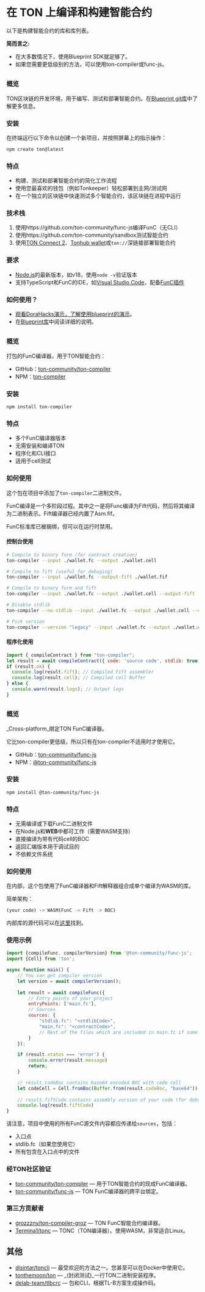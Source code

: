# 在 TON 上编译和构建智能合约

以下是构建智能合约的库和库列表。

**简而言之:**

- 在大多数情况下，使用Blueprint SDK就足够了。
- 如果您需要更低级别的方法，可以使用ton-compiler或func-js。

##

### 概览

TON区块链的开发环境，用于编写、测试和部署智能合约。在[Blueprint git库](https://github.com/ton-community/blueprint)中了解更多信息。

### 安装

在终端运行以下命令以创建一个新项目，并按照屏幕上的指示操作：

```bash
npm create ton@latest
```



### 特点

- 构建、测试和部署智能合约的简化工作流程
- 使用您最喜欢的钱包（例如Tonkeeper）轻松部署到主网/测试网
- 在一个独立的区块链中快速测试多个智能合约，该区块链在进程中运行

### 技术栈

1. 使用https://github.com/ton-community/func-js编译FunC（无CLI）
2. 使用https://github.com/ton-community/sandbox测试智能合约
3. 使用[TON Connect 2](https://github.com/ton-connect)、[Tonhub wallet](https://tonhub.com/)或`ton://`深链接部署智能合约

### 要求

- [Node.js](https://nodejs.org)的最新版本，如v18，使用`node -v`验证版本
- 支持TypeScript和FunC的IDE，如[Visual Studio Code](https://code.visualstudio.com/)，配备[FunC插件](https://marketplace.visualstudio.com/items?itemName=tonwhales.func-vscode)

### 如何使用？

- [观看DoraHacks演示，了解使用blueprint的演示](https://www.youtube.com/watch?v=5ROXVM-Fojo)。
- 在[Blueprint库](https://github.com/ton-community/blueprint#create-a-new-project)中阅读详细的说明。

##

### 概览

打包的FunC编译器，用于TON智能合约：

- GitHub：[ton-community/ton-compiler](https://github.com/ton-community/ton-compiler)
- NPM：[ton-compiler](https://www.npmjs.com/package/ton-compiler)

### 安装

```bash npm2yarn
npm install ton-compiler
```

### 特点

- 多个FunC编译器版本
- 无需安装和编译TON
- 程序化和CLI接口
- 适用于cell测试

### 如何使用

这个包在项目中添加了`ton-compiler`二进制文件。

FunC编译是一个多阶段过程。其中之一是将Func编译为Fift代码，然后将其编译为二进制表示。Fift编译器已经内置了Asm.fif。

FunC标准库已被捆绑，但可以在运行时禁用。

#### 控制台使用

```bash
# Compile to binary form (for contract creation)
ton-compiler --input ./wallet.fc --output ./wallet.cell

# Compile to fift (useful for debuging)
ton-compiler --input ./wallet.fc --output-fift ./wallet.fif

# Compile to binary form and fift
ton-compiler --input ./wallet.fc --output ./wallet.cell --output-fift ./wallet.fif

# Disable stdlib
ton-compiler --no-stdlib --input ./wallet.fc --output ./wallet.cell --output-fift ./wallet.fif

# Pick version
ton-compiler --version "legacy" --input ./wallet.fc --output ./wallet.cell --output-fift ./wallet.fif
```

#### 程序化使用

```javascript
import { compileContract } from "ton-compiler";
let result = await compileContract({ code: 'source code', stdlib: true, version: 'latest' });
if (result.ok) {
  console.log(result.fift); // Compiled Fift assembler
  console.log(result.cell); // Compiled cell Buffer
} else {
  console.warn(result.logs); // Output logs
}
```

##

### 概览

_Cross-platform_绑定TON FunC编译器。

它比ton-compiler更低级，所以只有在ton-compiler不适用时才使用它。

- GitHub：[ton-community/func-js](https://github.com/ton-community/func-js)
- NPM：[@ton-community/func-js](https://www.npmjs.com/package/@ton-community/func-js)

### 安装

```bash npm2yarn
npm install @ton-community/func-js
```

### 特点

- 无需编译或下载FunC二进制文件
- 在Node.js和**WEB**中都可工作（需要WASM支持）
- 直接编译为带有代码cell的BOC
- 返回汇编版本用于调试目的
- 不依赖文件系统

### 如何使用

在内部，这个包使用了FunC编译器和Fift解释器组合成单个编译为WASM的库。

简单架构：

```bash
(your code) -> WASM(FunC -> Fift -> BOC)
```

内部库的源代码可以在[这里](https://github.com/ton-blockchain/ton/tree/testnet/crypto/funcfiftlib)找到。

### 使用示例

```javascript
import {compileFunc, compilerVersion} from '@ton-community/func-js';
import {Cell} from 'ton';

async function main() {
    // You can get compiler version 
    let version = await compilerVersion();
    
    let result = await compileFunc({
        // Entry points of your project
        entryPoints: ['main.fc'],
        // Sources
        sources: {
            "stdlib.fc": "<stdlibCode>",
            "main.fc": "<contractCode>",
            // Rest of the files which are included in main.fc if some
        }
    });

    if (result.status === 'error') {
        console.error(result.message)
        return;
    }

    // result.codeBoc contains base64 encoded BOC with code cell 
    let codeCell = Cell.fromBoc(Buffer.from(result.codeBoc, "base64"))[0];
    
    // result.fiftCode contains assembly version of your code (for debug purposes)
    console.log(result.fiftCode)
}
```

请注意，项目中使用的所有FunC源文件内容都应传递给`sources`，包括：

- 入口点
- stdlib.fc（如果您使用它）
- 所有包含在入口点中的文件

### 经TON社区验证

- [ton-community/ton-compiler](/develop/smart-contracts/sdk/javascript#ton-compiler) — 用于TON智能合约的现成FunC编译器。
- [ton-community/func-js](/develop/smart-contracts/sdk/javascript#func-js) — TON FunC编译器的跨平台绑定。

### 第三方贡献者

- [grozzzny/ton-compiler-groz](https://github.com/grozzzny/ton-compiler-groz) — TON FunC智能合约编译器。
- [Termina1/tonc](https://github.com/Termina1/tonc) — TONC（TON编译器）。使用WASM，非常适合Linux。

## 其他

- [disintar/toncli](https://github.com/disintar/toncli) — 最受欢迎的方法之一。您甚至可以在Docker中使用它。
- [tonthemoon/ton](https://github.com/tonthemoon/ton) — _(封闭测试)_一行TON二进制安装程序。
- [delab-team/tlbcrc](https://github.com/delab-team/tlbcrc) — 包和CLI，根据TL-B方案生成操作码。
